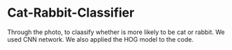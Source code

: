 # Cat-Rabbit-Classifier
Through the photo, to claasify whether is more likely to be cat or rabbit. We used CNN network. We also applied the HOG model to the code.
